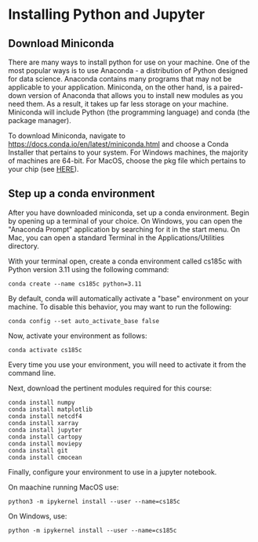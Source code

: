 # Installing Python and Jupyter

## Download Miniconda
There are many ways to install python for use on your machine. One of the most popular ways is to use Anaconda - a distribution of Python designed for data science. Anaconda contains many programs that may not be applicable to your application. Miniconda, on the other hand, is a paired-down version of Anaconda that allows you to install new modules as you need them. As a result, it takes up far less storage on your machine. Miniconda will include Python (the programming language) and conda (the package manager).

To download Miniconda, navigate to https://docs.conda.io/en/latest/miniconda.html and choose a Conda Installer that pertains to your system. For Windows machines, the majority of machines are 64-bit. For MacOS, choose the pkg file which pertains to your chip (see [HERE](https://support.apple.com/en-us/HT211814)).


## Step up a conda environment
After you have downloaded miniconda, set up a conda environment. Begin by opening up a terminal of your choice. On Windows, you can open the "Anaconda Prompt" application by searching for it in the start menu. On Mac, you can open a standard Terminal in the Applications/Utilities directory. 

With your terminal open, create a conda environment called cs185c with Python version 3.11 using the following command:

```
conda create --name cs185c python=3.11
```
By default, conda will automatically activate a "base" environment on your machine. To disable this behavior, you may want to run the following:
```
conda config --set auto_activate_base false
```

Now, activate your environment as follows:
```
conda activate cs185c
```

Every time you use your environment, you will need to activate it from the command line.

Next, download the pertinent modules required for this course:

```
conda install numpy
conda install matplotlib
conda install netcdf4
conda install xarray
conda install jupyter
conda install cartopy
conda install moviepy
conda install git
conda install cmocean
```

Finally, configure your environment to use in a jupyter notebook. 

On maachine running MacOS use:

```
python3 -m ipykernel install --user --name=cs185c
```

On Windows, use:
```
python -m ipykernel install --user --name=cs185c
```



